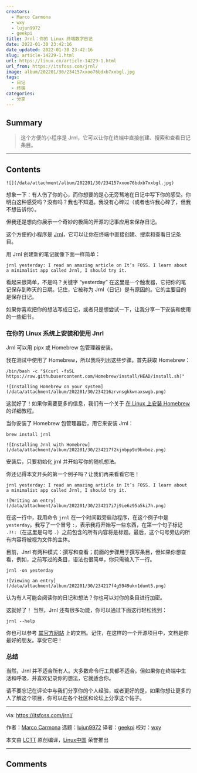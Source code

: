 ```yaml
---
creators:
  - Marco Carmona
  - wxy
  - lujun9972
  - geekpi
title: Jrnl：你的 Linux 终端数字日记
date: 2022-01-30 23:42:16
date_updated: 2022-01-30 23:42:16
slug: article-14229-1.html
url: https://linux.cn/article-14229-1.html
url_from: https://itsfoss.com/jrnl/
image: album/202201/30/234157xxoo76bdxb7xxbgl.jpg
tags:
  - 日记
  - 终端
categories:
  - 分享
---
```


## Summary

> 这个方便的小程序是 Jrnl，它可以让你在终端中直接创建、搜索和查看日记条目。

***

<!-- more -->

## Contents

`![](/data/attachment/album/202201/30/234157xxoo76bdxb7xxbgl.jpg)`

想象一下：有人伤了你的心，而你想要的是心无旁骛地在日记中写下你的感受。你明白这种感受吗？没有吗？我也不知道。我没有心碎过（或者也许我心碎了，但我不想告诉你）。

但我还是想向你展示一个奇妙的极简的开源的记事应用来保存日记。

这个方便的小程序是 [Jrnl](https://jrnl.sh/en/stable/)，它可以让你在终端中直接创建、搜索和查看日记条目。

用 Jrnl 创建新的笔记就像下面一样简单：

```shell
jrnl yesterday: I read an amazing article on It’s FOSS. I learn about a minimalist app called Jrnl, I should try it.
```

看起来很简单，不是吗？关键字 “yesterday” 在这里是一个触发器，它把你的笔记保存到昨天的日期。记住，它被称为 Jrnl（日记）是有原因的。它的主要目的是保存日记。

如果你喜欢把你的想法写成日记，或者只是想尝试一下，让我分享一下安装和使用的一些细节。

### 在你的 Linux 系统上安装和使用 Jnrl

Jrnl 可以用 pipx 或 Homebrew 包管理器安装。

我在测试中使用了 Homebrew，所以我将列出这些步骤。首先获取 Homebrew：

```shell
/bin/bash -c "$(curl -fsSL https://raw.githubusercontent.com/Homebrew/install/HEAD/install.sh)"
```

`![Installing Homebrew on your system](/data/attachment/album/202201/30/234216zrvnsgkkwnaxswgb.png)`

这就好了！如果你需要更多的信息，我们有一个关于 [在 Linux 上安装 Homebrew](https://itsfoss.com/homebrew-linux/) 的详细教程。

当你安装了 Homebrew 包管理器后，用它来安装 Jrnl：

```shell
brew install jrnl
```

`![Installing Jrnl with Homebrew](/data/attachment/album/202201/30/234217f2kjnbpp9o9bxboz.png)`

安装后，只要初始化 jrnl 并开始写你的随机想法。

你还记得本文开头的第一个例子吗？让我们再来看看它吧！

```shell
jrnl yesterday: I read an amazing article in It’s FOSS. I learn about a minimalist app called Jrnl, I should try it.
```

`![Writing an entry](/data/attachment/album/202201/30/234217i7j9ie6z95a5ki7h.png)`

在这一行中，我用命令 `jrnl` 在一个时间戳旁启动程序，在这个例子中是 `yesterday`。我写了一个冒号 `:`，表示我将开始写一些东西，在第一个句子标记 `.?!:`（在这里是句号 `.`）之前包含的所有内容将是标题。最后，这个句号旁边的所有内容将被视为文件的主体。

目前，Jnrl 有两种模式：撰写和查看；前面的步骤用于撰写条目，但如果你想查看，例如，之前写过的条目，语法也很简单，你只需输入下一行。

```shell
jrnl -on yesterday
```

`![Viewing an entry](/data/attachment/album/202201/30/234217f4g5949ukn1dumt5.png)`

认为有人可能会阅读你的日记和想法？你也可以对你的条目进行加密。

这就好了！ 当然，Jrnl 还有很多功能，你可以通过下面这行轻松找到：

```shell
jrnl --help
```

你也可以参考 [其官方网站](https://jrnl.sh/en/stable/overview/) 上的文档。记住，在这样的一个开源项目中，文档是你最好的朋友。享受它吧！

### 总结

当然，Jrnl 并不适合所有人。大多数命令行工具都不适合。但如果你在终端中生活和呼吸，并喜欢记录你的想法，它就适合你。

请不要忘记在评论中与我们分享你的个人经验，或者更好的是，如果你想让更多的人了解这个项目，你可以在各个社区和论坛上分享这个帖子。

---

via: <https://itsfoss.com/jrnl/>

作者：[Marco Carmona](https://itsfoss.com/author/marco/) 选题：[lujun9972](https://github.com/lujun9972) 译者：[geekpi](https://github.com/geekpi) 校对：[wxy](https://github.com/wxy)

本文由 [LCTT](https://github.com/LCTT/TranslateProject) 原创编译，[Linux中国](https://linux.cn/) 荣誉推出

***

## Comments
